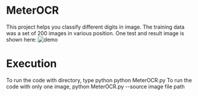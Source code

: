 # MeterOCR
This project helps you classify different digits in image.
The training data was a set of 200 images in various position. One test and result image is shown here:
![demo](https://user-images.githubusercontent.com/87801152/130983373-a5ae1854-067e-4d97-b135-5efa770e54b7.png)
# Execution 
To run the code with directory, type python python MeterOCR.py
To run the code with only one image, python MeterOCR.py --source image file path
